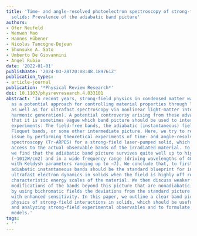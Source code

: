 ```yaml
---
title: 'Time- and angle-resolved photoelectron spectroscopy of strong-field light-dressed
  solids: Prevalence of the adiabatic band picture'
authors:
- Ofer Neufeld
- Wenwen Mao
- Hannes Hübener
- Nicolas Tancogne-Dejean
- Shunsuke A. Sato
- Umberto De Giovannini
- Angel Rubio
date: '2022-01-01'
publishDate: '2024-03-28T20:08:48.189761Z'
publication_types:
- article-journal
publication: '*Physical Review Research*'
doi: 10.1103/physrevresearch.4.033101
abstract: 'In recent years, strong-field physics in condensed matter was pioneered
  as a potential approach for controlling material properties through laser dressing,
  as well as for ultrafast spectroscopy via nonlinear light-matter interactions (e.g.,
  harmonic generation). A potential controversy arising from these advancements is
  that it is sometimes vague which band picture should be used to interpret strong-field
  experiments: The field-free bands, the adiabatic (instantaneous) field-dressed bands,
  Floquet bands, or some other intermediate picture. Here, we try to resolve this
  issue by performing theoretical experiments of time- and angle-resolved photoelectron
  spectroscopy (Tr-ARPES) for a strong-field laser-pumped solid, which should give
  access to the actual observable bands of the irradiated material. To our surprise,
  we find that the adiabatic band picture survives quite well up to high field intensities
  (∼1012W/cm2) and in a wide frequency range (driving wavelengths of 4000 to 800 nm,
  with Keldysh parameters ranging up to ∼7). We conclude that, to first order, the
  adiabatic instantaneous bands should be the standard blueprint for interpreting
  ultrafast electron dynamics in solids when the field is highly off resonant with
  characteristic energy scales of the material. We then discuss weaker effects of
  modifications of the bands beyond this picture that are nonadiabatic, showing that
  by using bichromatic fields the deviations from the standard picture can be probed
  with enhanced sensitivity. In this paper, we outline a clear band picture for the
  physics of strong-field interactions in solids, which should be useful for designing
  and analyzing strong-field experimental observables and to formulate simpler semi-empirical
  models.'
tags:
- ''
---
```


